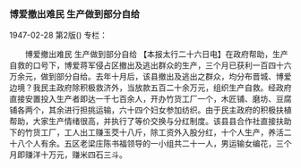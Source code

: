 ### 博爱撤出难民  生产做到部分自给

1947-02-28
第2版()
专栏：

　　博爱撤出难民
    生产做到部分自给
    【本报太行二十六日电】在政府帮助，生产自救的口号下，博爱蒋军侵占区撤出及逃出群众的生产，三个月已获利一百四十六万余元，做到部分自给。去年十月后，该县撤出及逃出之群众，均分布晋城、博爱边境？我民主政府除积极救济外，当放款五百二十余万元，组织生产自救。经政府直接安置投入生产者即达一千七百余人，开办竹货工厂一个，木匠铺、磨坊、豆腐铺各两个，其余进行担挑运输，六十四个妇女参加纺织。由于民主政府的积极扶植帮助，大家生产情绪很高，并执行了等价交换与分红制度。该县县合作社直接扶助下的竹货工厂，工人出工赚玉茭十八斤，除工资外入股分红，十个人生产，养活二十八个人有余。五区老梁庄陈书福领导的一小组共二十一人，男运输女编花，三个月即赚洋十万元，赚米四石三斗。
